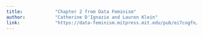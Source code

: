 ```yaml
---
title:            "Chapter 2 from Data Feminism"
author:           "Catherine D'Ignazio and Lauren Klein"
link:             "https://data-feminism.mitpress.mit.edu/pub/ei7cogfn/release/2?readingCollection=0cd867ef"
---
```

